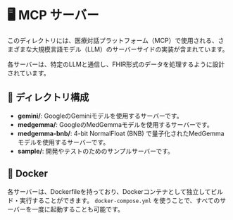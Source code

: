 # 🖥️ MCP サーバー

このディレクトリには、医療対話プラットフォーム（MCP）で使用される、さまざまな大規模言語モデル（LLM）のサーバーサイドの実装が含まれています。

各サーバーは、特定のLLMと通信し、FHIR形式のデータを処理するように設計されています。

## 📂 ディレクトリ構成

- **gemini/**: GoogleのGeminiモデルを使用するサーバーです。
- **medgemma/**: GoogleのMedGemmaモデルを使用するサーバーです。
- **medgemma-bnb/**: 4-bit NormalFloat (BNB) で量子化されたMedGemmaモデルを使用するサーバーです。
- **sample/**: 開発やテストのためのサンプルサーバーです。

## 🐳 Docker

各サーバーは、Dockerfileを持っており、Dockerコンテナとして独立してビルド・実行することができます。
`docker-compose.yml` を使うことで、すべてのサーバーを一度に起動することも可能です。
